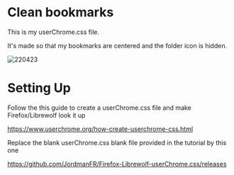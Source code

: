 # Clean bookmarks
This is my userChrome.css file.

It's made so that my bookmarks are centered and the folder icon is hidden.


![220423](https://user-images.githubusercontent.com/83400726/233775520-7a18aefc-4d55-4834-adda-a2b84da42311.png)


# Setting Up
Follow the this guide to create a userChrome.css file and make Firefox/Librewolf look it up

https://www.userchrome.org/how-create-userchrome-css.html

Replace the blank userChrome.css blank file provided in the tutorial by this one

https://github.com/JordmanFR/Firefox-Librewolf-userChrome.css/releases
